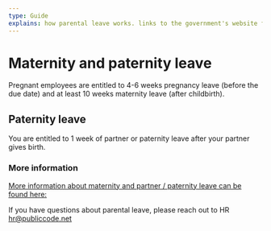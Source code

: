 ```yaml
---
type: Guide
explains: how parental leave works. links to the government's website for detailed information
---
```


# Maternity and paternity leave

Pregnant employees are entitled to 4-6 weeks pregnancy leave
(before the due date) and at least 10 weeks maternity leave (after childbirth).

## Paternity leave

You are entitled to 1 week of partner or paternity leave after your partner gives birth.

### More information

[More information about maternity and partner / paternity leave can be found here:](https://business.gov.nl/regulation/leave-schemes/)

If you have questions about parental leave, please reach out to HR <hr@publiccode.net>
